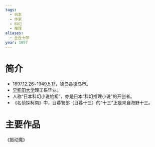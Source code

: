 ```yaml
---
tags:
  - 日本
  - 作家
  - 科幻
  - 推理
aliases:
  - 丘丘十郎
year: 1897
---
```

# 简介

- 1897[.12.26](2024-12-26.md)~1949[.5.17](2024-05-17.md)，德岛县德岛市。
- [早稻田大学](早稻田大学.md)理工系毕业。
- 人称“日本科幻小说始祖”，亦是日本“科幻推理小说”的开创者。
- 《名侦探柯南》中，目暮警部（目暮十三）的“十三”正是来自海野十三。
# 主要作品

《振动魔》